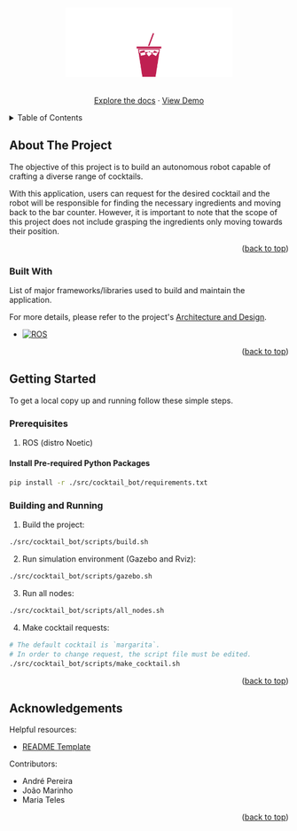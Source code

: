 <a name="readme-top"></a>


<!-- PROJECT LOGO -->
<br />
<div align="center">
  <a href="">
    <img src="images/cocktail_bot-logo.png" alt="Logo" width="300">
  </a>


  <p align="center">
    <br />
    <a href="./docs/">Explore the docs</a>
    ·
    <a href="./docs/">View Demo</a>
  </p>
</div>



<!-- TABLE OF CONTENTS -->
<details>
  <summary>Table of Contents</summary>
  <ol>
    <li>
      <a href="#about-the-project">About The Project</a>
      <ul>
        <li><a href="#built-with">Built With</a></li>
      </ul>
    </li>
    <li>
      <a href="#getting-started">Getting Started</a>
      <ul>
        <li><a href="#prerequisites">Prerequisites</a></li>
        <li><a href="#building-and-running">Building and Running</a></li>
      </ul>
    </li>
  </ol>
</details>



<!-- ABOUT THE PROJECT -->
## About The Project

The objective of this project is to build an autonomous robot capable of crafting a diverse range of cocktails.

With this application, users can request for the desired cocktail and the robot will be responsible for finding the necessary ingredients and moving back to the bar counter. However, it is important to note that the scope of this project does not include grasping the ingredients only moving towards their position. 

<p align="right">(<a href="#readme-top">back to top</a>)</p>

### Built With

List of major frameworks/libraries used to build and maintain the application.

For more details, please refer to the project's [Architecture and Design](./docs/architecture_design.md).


* [![ROS][ROS]][ROS-url]


<p align="right">(<a href="#readme-top">back to top</a>)</p>



<!-- GETTING STARTED -->
## Getting Started

To get a local copy up and running follow these simple steps.

### Prerequisites

1. ROS (distro Noetic)

#### Install Pre-required Python Packages

```bash
pip install -r ./src/cocktail_bot/requirements.txt
```

### Building and Running

1. Build the project:
```bash
./src/cocktail_bot/scripts/build.sh
```

2. Run simulation environment (Gazebo and Rviz):
```bash
./src/cocktail_bot/scripts/gazebo.sh
```

3. Run all nodes:
```bash
./src/cocktail_bot/scripts/all_nodes.sh
```

4. Make cocktail requests:
```bash
# The default cocktail is `margarita`.
# In order to change request, the script file must be edited.
./src/cocktail_bot/scripts/make_cocktail.sh
```

<p align="right">(<a href="#readme-top">back to top</a>)</p>



<!-- ACKNOWLEDGEMENTS -->
## Acknowledgements

Helpful resources:

* [README Template](https://github.com/othneildrew/Best-README-Template)

Contributors:
- André Pereira
- João Marinho
- Maria Teles

<p align="right">(<a href="#readme-top">back to top</a>)</p>



<!-- MARKDOWN LINKS & IMAGES -->
<!-- https://www.markdownguide.org/basic-syntax/#reference-style-links -->
[ROS]: https://img.shields.io/badge/ros-%230A0FF9.svg?style=for-the-badge&logo=ros&logoColor=white
[ROS-url]: http://wiki.ros.org/noetic
